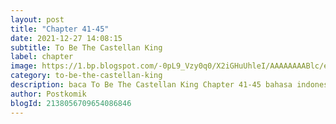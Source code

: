 ```yaml
---
layout: post 
title: "Chapter 41-45"
date: 2021-12-27 14:08:15
subtitle: To Be The Castellan King
label: chapter
image: https://1.bp.blogspot.com/-0pL9_Vzy0q0/X2iGHuUhleI/AAAAAAAABlc/eht5U4uG7MosViSTBLEi_YpmMuc3gs-pACLcBGAsYHQ/s72-c/Komik-To-Be-The-Castellan-King.jpg
category: to-be-the-castellan-king
description: baca To Be The Castellan King Chapter 41-45 bahasa indonesia 
author: Postkomik
blogId: 2138056709654086846
---
```

